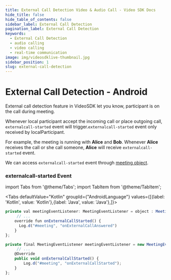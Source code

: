 ```yaml
---
title: External Call Detection Video & Audio Call - Video SDK Docs
hide_title: false
hide_table_of_contents: false
sidebar_label: External Call Detection
pagination_label: External Call Detection
keywords:
  - External Call Detection
  - audio calling
  - video calling
  - real-time communication
image: img/videosdklive-thumbnail.jpg
sidebar_position: 1
slug: external-call-detection
---
```


# External Call Detection - Android

External call detection feature in VideoSDK let you know, participant is on the call during meeting.

Whenever local participant accept the incoming call or place outgoing call, `externalcall-started` event will trigger.`externalcall-started` event only received by localParticipant.

For example, the meeting is running with **Alice** and **Bob**. Whenever **Alice** receives the call or she call someone, **Alice** will receive `externalcall-started` event.

We can access `externalcall-started` event through [meeting object](/android/guide/video-and-audio-calling-api-sdk/features/start-join-meeting).

### externalcall-started Event

import Tabs from '@theme/Tabs';
import TabItem from '@theme/TabItem';

<Tabs
defaultValue="Kotlin"
groupId={"AndroidLanguage"}
values={[{label: 'Kotlin', value: 'Kotlin'},{label: 'Java', value: 'Java'},]}>

<TabItem value="Kotlin">

```js
private val meetingEventListener: MeetingEventListener = object : MeetingEventListener() {
     // ...
    override fun onExternalCallStarted() {
      Log.d("#meeting", "onExternalCallAnswered")
    }
};
```

</TabItem>

<TabItem value="Java">

```js
private final MeetingEventListener meetingEventListener = new MeetingEventListener() {
     // ...
    @Override
    public void onExternalCallStarted() {
        Log.d("#meeting", "onExternalCallStarted");
    }
};
```

</TabItem>

</Tabs>
